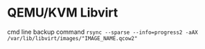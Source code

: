 # QEMU/KVM Libvirt
cmd line backup command
`rsync --sparse --info=progress2 -aAX /var/lib/libvirt/images/"IMAGE_NAME.qcow2"`